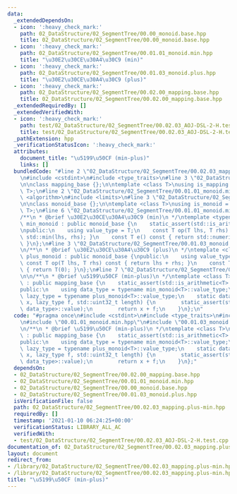 ```yaml
---
data:
  _extendedDependsOn:
  - icon: ':heavy_check_mark:'
    path: 02_DataStructure/02_SegmentTree/00.00_monoid.base.hpp
    title: 02_DataStructure/02_SegmentTree/00.00_monoid.base.hpp
  - icon: ':heavy_check_mark:'
    path: 02_DataStructure/02_SegmentTree/00.01.01_monoid.min.hpp
    title: "\u30E2\u30CE\u30A4\u30C9 (min)"
  - icon: ':heavy_check_mark:'
    path: 02_DataStructure/02_SegmentTree/00.01.03_monoid.plus.hpp
    title: "\u30E2\u30CE\u30A4\u30C9 (plus)"
  - icon: ':heavy_check_mark:'
    path: 02_DataStructure/02_SegmentTree/00.02.00_mapping.base.hpp
    title: 02_DataStructure/02_SegmentTree/00.02.00_mapping.base.hpp
  _extendedRequiredBy: []
  _extendedVerifiedWith:
  - icon: ':heavy_check_mark:'
    path: test/02_DataStructure/02_SegmentTree/00.02.03_AOJ-DSL-2-H.test.cpp
    title: test/02_DataStructure/02_SegmentTree/00.02.03_AOJ-DSL-2-H.test.cpp
  _pathExtension: hpp
  _verificationStatusIcon: ':heavy_check_mark:'
  attributes:
    document_title: "\u5199\u50CF (min-plus)"
    links: []
  bundledCode: "#line 2 \"02_DataStructure/02_SegmentTree/00.02.03_mapping.plus-min.hpp\"\
    \n#include <cstdint>\n#include <type_traits>\n#line 3 \"02_DataStructure/02_SegmentTree/00.02.00_mapping.base.hpp\"\
    \n\nclass mapping_base {};\n\ntemplate <class T>\nusing is_mapping = std::is_base_of<mapping_base,\
    \ T>;\n#line 2 \"02_DataStructure/02_SegmentTree/00.01.01_monoid.min.hpp\"\n#include\
    \ <algorithm>\n#include <limits>\n#line 3 \"02_DataStructure/02_SegmentTree/00.00_monoid.base.hpp\"\
    \n\nclass monoid_base {};\n\ntemplate <class T>\nusing is_monoid = std::is_base_of<monoid_base,\
    \ T>;\n#line 6 \"02_DataStructure/02_SegmentTree/00.01.01_monoid.min.hpp\"\n\n\
    /**\n * @brief \u30E2\u30CE\u30A4\u30C9 (min)\n */\ntemplate <typename T>\nclass\
    \ min_monoid : public monoid_base {\n    static_assert(std::is_arithmetic<T>::value);\n\
    \npublic:\n    using value_type = T;\n    const T op(T lhs, T rhs) const { return\
    \ std::min(lhs, rhs); }\n    const T e() const { return std::numeric_limits<T>::max();\
    \ }\n};\n#line 3 \"02_DataStructure/02_SegmentTree/00.01.03_monoid.plus.hpp\"\n\
    \n/**\n * @brief \u30E2\u30CE\u30A4\u30C9 (plus)\n */\ntemplate <class T>\nclass\
    \ plus_monoid : public monoid_base {\npublic:\n    using value_type = T;\n   \
    \ const T op(T lhs, T rhs) const { return lhs + rhs; }\n    const T e() const\
    \ { return T(0); }\n};\n#line 7 \"02_DataStructure/02_SegmentTree/00.02.03_mapping.plus-min.hpp\"\
    \n\n/**\n * @brief \u5199\u50CF (min-plus)\n */\ntemplate <class T>\nclass min_plus_mapping\
    \ : public mapping_base {\n    static_assert(std::is_arithmetic<T>::value);\n\n\
    public:\n    using data_type = typename min_monoid<T>::value_type;\n    using\
    \ lazy_type = typename plus_monoid<T>::value_type;\n    static data_type op(data_type\
    \ x, lazy_type f, std::uint32_t length) {\n        static_assert(std::is_convertible<lazy_type,\
    \ data_type>::value);\n        return x + f;\n    }\n};\n"
  code: "#pragma once\n#include <cstdint>\n#include <type_traits>\n#include \"00.02.00_mapping.base.hpp\"\
    \n#include \"00.01.01_monoid.min.hpp\"\n#include \"00.01.03_monoid.plus.hpp\"\n\
    \n/**\n * @brief \u5199\u50CF (min-plus)\n */\ntemplate <class T>\nclass min_plus_mapping\
    \ : public mapping_base {\n    static_assert(std::is_arithmetic<T>::value);\n\n\
    public:\n    using data_type = typename min_monoid<T>::value_type;\n    using\
    \ lazy_type = typename plus_monoid<T>::value_type;\n    static data_type op(data_type\
    \ x, lazy_type f, std::uint32_t length) {\n        static_assert(std::is_convertible<lazy_type,\
    \ data_type>::value);\n        return x + f;\n    }\n};"
  dependsOn:
  - 02_DataStructure/02_SegmentTree/00.02.00_mapping.base.hpp
  - 02_DataStructure/02_SegmentTree/00.01.01_monoid.min.hpp
  - 02_DataStructure/02_SegmentTree/00.00_monoid.base.hpp
  - 02_DataStructure/02_SegmentTree/00.01.03_monoid.plus.hpp
  isVerificationFile: false
  path: 02_DataStructure/02_SegmentTree/00.02.03_mapping.plus-min.hpp
  requiredBy: []
  timestamp: '2021-01-10 06:24:25+00:00'
  verificationStatus: LIBRARY_ALL_AC
  verifiedWith:
  - test/02_DataStructure/02_SegmentTree/00.02.03_AOJ-DSL-2-H.test.cpp
documentation_of: 02_DataStructure/02_SegmentTree/00.02.03_mapping.plus-min.hpp
layout: document
redirect_from:
- /library/02_DataStructure/02_SegmentTree/00.02.03_mapping.plus-min.hpp
- /library/02_DataStructure/02_SegmentTree/00.02.03_mapping.plus-min.hpp.html
title: "\u5199\u50CF (min-plus)"
---
```

